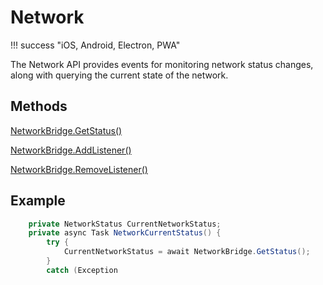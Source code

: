 # Network

!!! success "iOS, Android, Electron, PWA"

The Network API provides events for monitoring network status changes, along with querying the current state of the network.

## Methods

[NetworkBridge.GetStatus()](#getstatus)

[NetworkBridge.AddListener()](#addlistener)

[NetworkBridge.RemoveListener()](#removelistener)

## Example

```c#
    private NetworkStatus CurrentNetworkStatus;
    private async Task NetworkCurrentStatus() {
        try {
            CurrentNetworkStatus = await NetworkBridge.GetStatus();
        }
        catch (Exception